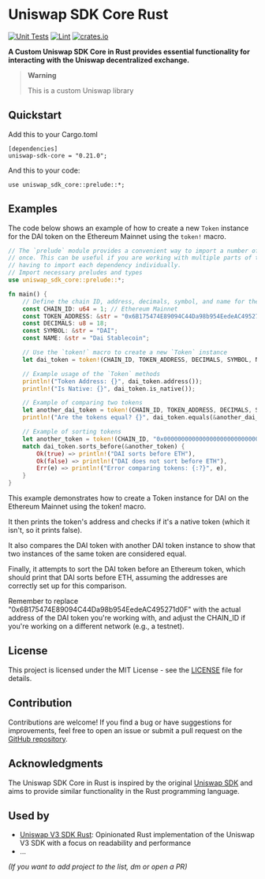 # Uniswap SDK Core Rust

[![Unit Tests](https://github.com/malik672/uniswap-sdk-core-rust/workflows/Rust%20Tests/badge.svg)](https://github.com/malik672/uniswap-sdk-core-rust/actions?query=workflow%3A%22Rust+Tests%22)
[![Lint](https://github.com/malik672/uniswap-sdk-core-rust/workflows/Rust%20Linting/badge.svg)](https://github.com/malik672/uniswap-sdk-core-rust/actions?query=workflow%3A%22Rust%20Linting%22)
[![crates.io](https://img.shields.io/crates/v/uniswap-sdk-core.svg)](https://crates.io/crates/uniswap-sdk-core)

**A Custom Uniswap SDK Core in Rust provides essential functionality for interacting with the Uniswap decentralized
exchange.**

> **Warning**
>
>   This is a custom Uniswap library

## Quickstart

Add this to your Cargo.toml

```
[dependencies]
uniswap-sdk-core = "0.21.0";
```

And this to your code:

```
use uniswap_sdk_core::prelude::*;
```

## Examples

The code below shows an example of how to create a new `Token` instance for the DAI token on the Ethereum Mainnet using
the `token!` macro.

```rust
// The `prelude` module provides a convenient way to import a number of common dependencies at 
// once. This can be useful if you are working with multiple parts of the library and want to avoid
// having to import each dependency individually.
// Import necessary preludes and types
use uniswap_sdk_core::prelude::*;

fn main() {
    // Define the chain ID, address, decimals, symbol, and name for the token
    const CHAIN_ID: u64 = 1; // Ethereum Mainnet
    const TOKEN_ADDRESS: &str = "0x6B175474E89094C44Da98b954EedeAC495271d0F"; // DAI Token Address
    const DECIMALS: u8 = 18;
    const SYMBOL: &str = "DAI";
    const NAME: &str = "Dai Stablecoin";

    // Use the `token!` macro to create a new `Token` instance
    let dai_token = token!(CHAIN_ID, TOKEN_ADDRESS, DECIMALS, SYMBOL, NAME);

    // Example usage of the `Token` methods
    println!("Token Address: {}", dai_token.address());
    println!("Is Native: {}", dai_token.is_native());

    // Example of comparing two tokens
    let another_dai_token = token!(CHAIN_ID, TOKEN_ADDRESS, DECIMALS, SYMBOL, NAME);
    println!("Are the tokens equal? {}", dai_token.equals(&another_dai_token));

    // Example of sorting tokens
    let another_token = token!(CHAIN_ID, "0x0000000000000000000000000000000000000002", DECIMALS, "ETH", "Ethereum");
    match dai_token.sorts_before(&another_token) {
        Ok(true) => println!("DAI sorts before ETH"),
        Ok(false) => println!("DAI does not sort before ETH"),
        Err(e) => println!("Error comparing tokens: {:?}", e),
    }
}
```

This example demonstrates how to create a Token instance for DAI on the Ethereum Mainnet using the token! macro.

It then prints the token's address and checks if it's a native token (which it isn't, so it prints false).

It also compares the DAI token with another DAI token instance to show that two instances of the same token are
considered equal.

Finally, it attempts to sort the DAI token before an Ethereum token, which should print that DAI sorts before ETH,
assuming the addresses are correctly set up for this comparison.

Remember to replace "0x6B175474E89094C44Da98b954EedeAC495271d0F" with the actual address of the DAI token you're working
with, and adjust the CHAIN_ID if you're working on a different network (e.g., a testnet).

## License

This project is licensed under the MIT License - see the [LICENSE](LICENSE) file for details.

## Contribution

Contributions are welcome! If you find a bug or have suggestions for improvements, feel free to open an issue or submit
a pull request on the [GitHub repository](https://github.com/malik672/uniswap-sdk-core-rust).

## Acknowledgments

The Uniswap SDK Core in Rust is inspired by the original [Uniswap SDK](https://github.com/Uniswap/sdk-core) and aims to
provide similar functionality in the Rust programming language.

## Used by

- [Uniswap V3 SDK Rust](https://github.com/shuhuiluo/uniswap-v3-sdk-rs): Opinionated Rust implementation of the Uniswap
  V3 SDK with a focus on readability and performance
- ...

*(If you want to add project to the list, dm or open a PR)*
